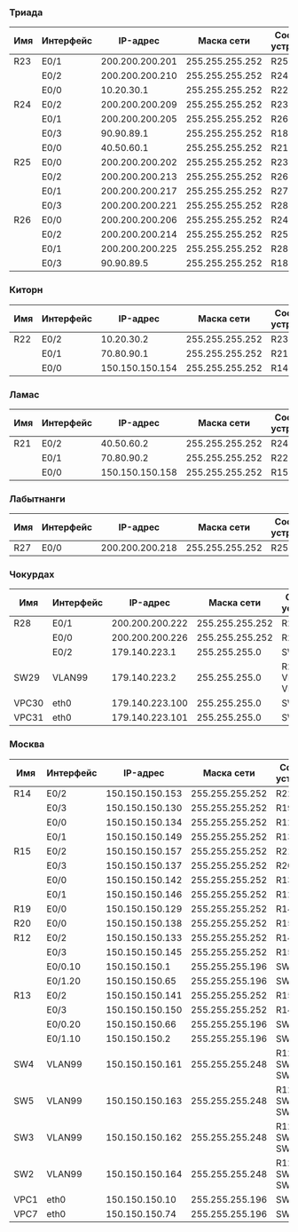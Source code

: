 ### Триада
|Имя  |Интерфейс    |IP-адрес        |Маска сети        |Соседнее устройство|
|------|-------------|------------------|------------------|-------------------------|
|R23   |E0/1           |200.200.200.201 |255.255.255.252|R25                              |
|         |E0/2           |200.200.200.210 |255.255.255.252|R24                              |
|         |E0/0           |10.20.30.1           |255.255.255.252|R22                              |
|R24   |E0/2           |200.200.200.209 |255.255.255.252|R23                              |
|         |E0/1           |200.200.200.205 |255.255.255.252|R26                              |
|         |E0/3           |90.90.89.1           |255.255.255.252|R18                              |
|         |E0/0           |40.50.60.1           |255.255.255.252|R21                              |
|R25   |E0/0           |200.200.200.202 |255.255.255.252|R23                              |
|         |E0/2           |200.200.200.213 |255.255.255.252|R26                              |
|         |E0/1           |200.200.200.217 |255.255.255.252|R27                              |
|         |E0/3           |200.200.200.221 |255.255.255.252|R28                              |
|R26   |E0/0           |200.200.200.206 |255.255.255.252|R24                              |
|         |E0/2           |200.200.200.214 |255.255.255.252|R25                              |
|         |E0/1           |200.200.200.225 |255.255.255.252|R28                              |
|         |E0/3           |90.90.89.5           |255.255.255.252|R18                              |

### Киторн
|Имя  |Интерфейс    |IP-адрес        |Маска сети        |Соседнее устройство|
|------|-------------|------------------|------------------|-------------------------|
|R22   |E0/2           |10.20.30.2          |255.255.255.252|R23                              |
|         |E0/1           |70.80.90.1          |255.255.255.252|R21                              |
|         |E0/0           |150.150.150.154|255.255.255.252|R14                              |

### Ламас
|Имя  |Интерфейс    |IP-адрес        |Маска сети        |Соседнее устройство|
|------|-------------|------------------|------------------|-------------------------|
|R21   |E0/2           |40.50.60.2          |255.255.255.252|R24                             |
|         |E0/1           |70.80.90.2          |255.255.255.252|R22                              |
|         |E0/0           |150.150.150.158|255.255.255.252|R15                              |

### Лабытнанги
|Имя  |Интерфейс    |IP-адрес        |Маска сети        |Соседнее устройство|
|------|-------------|------------------|------------------|-------------------------|
|R27   |E0/0           |200.200.200.218|255.255.255.252|R25                             |

### Чокурдах
|Имя  |Интерфейс    |IP-адрес        |Маска сети        |Соседнее устройство|
|------|-------------|------------------|------------------|-------------------------|
|R28   |E0/1           |200.200.200.222|255.255.255.252|R25                               |
|         |E0/0           |200.200.200.226|255.255.255.252|R26                               |
|         |E0/2           |179.140.223.1    |255.255.255.0    |SW29                           |
|SW29|VLAN99    |179.140.223.2     |255.255.255.0    |R28, VPC30, VPC31     |
|VPC30 |eth0          |179.140.223.100|255.255.255.0   |SW29                           |
|VPC31 |eth0          |179.140.223.101|255.255.255.0   |SW29                           |

### Москва
|Имя  |Интерфейс    |IP-адрес        |Маска сети        |Соседнее устройство|
|------|-------------|------------------|------------------|-------------------------|
|R14   |E0/2           |150.150.150.153|255.255.255.252|R22                               |
|         |E0/3           |150.150.150.130|255.255.255.252|R19                               |
|         |E0/0           |150.150.150.134|255.255.255.252|R12                               |
|         |E0/1           |150.150.150.149|255.255.255.252|R13                               |
|R15   |E0/2           |150.150.150.157|255.255.255.252|R21                               |
|         |E0/3           |150.150.150.137|255.255.255.252|R20                               |
|         |E0/0           |150.150.150.142|255.255.255.252|R13                               |
|         |E0/1           |150.150.150.146|255.255.255.252|R12                               |
|R19   |E0/0           |150.150.150.129|255.255.255.252|R14                               |
|R20   |E0/0           |150.150.150.138|255.255.255.252|R15                               |
|R12   |E0/2           |150.150.150.133|255.255.255.252|R14                               |
|         |E0/3           |150.150.150.145|255.255.255.252|R15                               |
|         |E0/0.10      |150.150.150.1    |255.255.255.196|SW4                              |
|         |E0/1.20      |150.150.150.65  |255.255.255.196|SW5                               |
|R13   |E0/2           |150.150.150.141|255.255.255.252|R15                               |
|         |E0/3           |150.150.150.150|255.255.255.252|R14                               |
|         |E0/0.20      |150.150.150.66  |255.255.255.196|SW5                              |
|         |E0/1.10      |150.150.150.2    |255.255.255.196|SW4                               |
|SW4  |VLAN99    |150.150.150.161|255.255.255.248|R12, R13, SW2, SW3, SW5|
|SW5  |VLAN99    |150.150.150.163|255.255.255.248|R12, R13, SW2, SW3, SW4|
|SW3  |VLAN99    |150.150.150.162|255.255.255.248|R12, R13, SW2, SW4, SW5, VPC1|
|SW2  |VLAN99    |150.150.150.164|255.255.255.248|R12, R13, SW4, SW3, SW5, VPC7|
|VPC1 |eth0          |150.150.150.10  |255.255.255.196|SW3                                  |
|VPC7 |eth0          |150.150.150.74  |255.255.255.196|SW2                                  |
